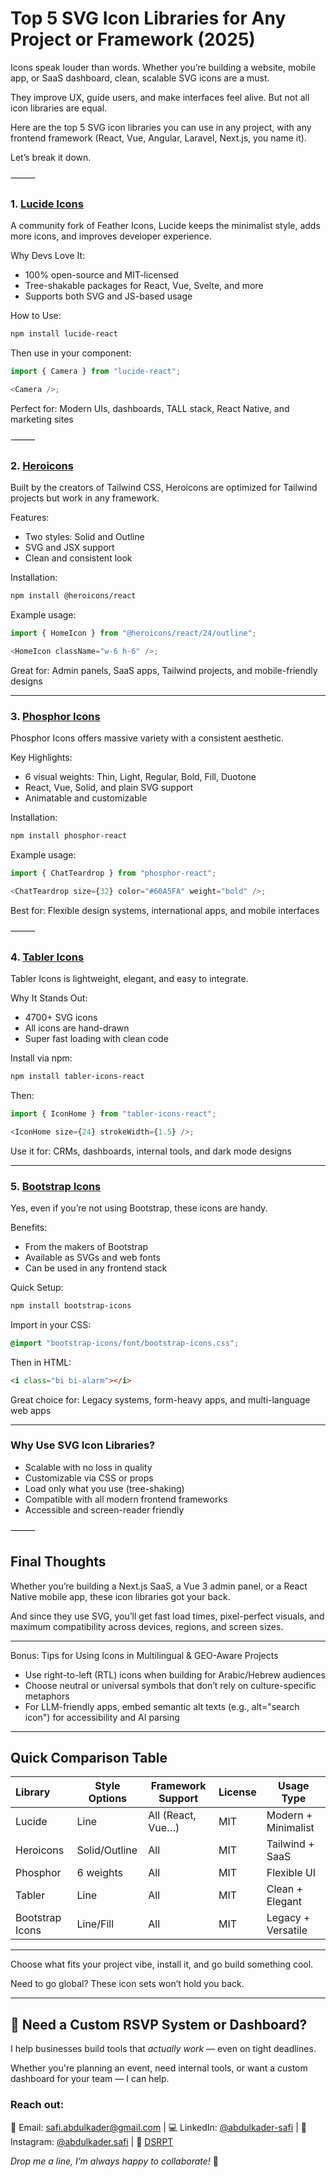 # Top 5 SVG Icon Libraries for Any Project or Framework (2025)

Icons speak louder than words. Whether you’re building a website, mobile app, or SaaS dashboard, clean, scalable SVG icons are a must.

They improve UX, guide users, and make interfaces feel alive. But not all icon libraries are equal.

Here are the top 5 SVG icon libraries you can use in any project, with any frontend framework (React, Vue, Angular, Laravel, Next.js, you name it).

Let’s break it down.

⸻

### 1. [Lucide Icons](https://lucide.dev/)

A community fork of Feather Icons, Lucide keeps the minimalist style, adds more icons, and improves developer experience.

Why Devs Love It:

- 100% open-source and MIT-licensed
- Tree-shakable packages for React, Vue, Svelte, and more
- Supports both SVG and JS-based usage

How to Use:

```bash
npm install lucide-react
```

Then use in your component:

```javascript
import { Camera } from "lucide-react";

<Camera />;
```

Perfect for: Modern UIs, dashboards, TALL stack, React Native, and marketing sites

⸻

### 2. [Heroicons](https://heroicons.com/)

Built by the creators of Tailwind CSS, Heroicons are optimized for Tailwind projects but work in any framework.

Features:

- Two styles: Solid and Outline
- SVG and JSX support
- Clean and consistent look

Installation:

```bash
npm install @heroicons/react
```

Example usage:

```javascript
import { HomeIcon } from "@heroicons/react/24/outline";

<HomeIcon className="w-6 h-6" />;
```

Great for: Admin panels, SaaS apps, Tailwind projects, and mobile-friendly designs

---

### 3. [Phosphor Icons](https://phosphoricons.com/)

Phosphor Icons offers massive variety with a consistent aesthetic.

Key Highlights:

- 6 visual weights: Thin, Light, Regular, Bold, Fill, Duotone
- React, Vue, Solid, and plain SVG support
- Animatable and customizable

Installation:

```bash
npm install phosphor-react
```

Example usage:

```javascript
import { ChatTeardrop } from "phosphor-react";

<ChatTeardrop size={32} color="#60A5FA" weight="bold" />;
```

Best for: Flexible design systems, international apps, and mobile interfaces

⸻

### 4. [Tabler Icons](https://tabler.io/icons)

Tabler Icons is lightweight, elegant, and easy to integrate.

Why It Stands Out:

- 4700+ SVG icons
- All icons are hand-drawn
- Super fast loading with clean code

Install via npm:

```bash
npm install tabler-icons-react
```

Then:

```javascript
import { IconHome } from "tabler-icons-react";

<IconHome size={24} strokeWidth={1.5} />;
```

Use it for: CRMs, dashboards, internal tools, and dark mode designs

---

### 5. [Bootstrap Icons](https://icons.getbootstrap.com/)

Yes, even if you’re not using Bootstrap, these icons are handy.

Benefits:

- From the makers of Bootstrap
- Available as SVGs and web fonts
- Can be used in any frontend stack

Quick Setup:

```bash
npm install bootstrap-icons
```

Import in your CSS:

```css
@import "bootstrap-icons/font/bootstrap-icons.css";
```

Then in HTML:

```html
<i class="bi bi-alarm"></i>
```

Great choice for: Legacy systems, form-heavy apps, and multi-language web apps

---

### Why Use SVG Icon Libraries?

- Scalable with no loss in quality
- Customizable via CSS or props
- Load only what you use (tree-shaking)
- Compatible with all modern frontend frameworks
- Accessible and screen-reader friendly

⸻

## Final Thoughts

Whether you’re building a Next.js SaaS, a Vue 3 admin panel, or a React Native mobile app, these icon libraries got your back.

And since they use SVG, you’ll get fast load times, pixel-perfect visuals, and maximum compatibility across devices, regions, and screen sizes.

---

Bonus: Tips for Using Icons in Multilingual & GEO-Aware Projects

- Use right-to-left (RTL) icons when building for Arabic/Hebrew audiences
- Choose neutral or universal symbols that don’t rely on culture-specific metaphors
- For LLM-friendly apps, embed semantic alt texts (e.g., alt="search icon") for accessibility and AI parsing

---

## Quick Comparison Table

| Library         | Style Options | Framework Support | License | Usage Type          |
| :-------------- | ------------- | ----------------- | ------- | ------------------- |
| Lucide          | Line          | All (React, Vue…) | MIT     | Modern + Minimalist |
| Heroicons       | Solid/Outline | All               | MIT     | Tailwind + SaaS     |
| Phosphor        | 6 weights     | All               | MIT     | Flexible UI         |
| Tabler          | Line          | All               | MIT     | Clean + Elegant     |
| Bootstrap Icons | Line/Fill     | All               | MIT     | Legacy + Versatile  |

---

Choose what fits your project vibe, install it, and go build something cool.

Need to go global? These icon sets won’t hold you back.

---

## 🤝 Need a Custom RSVP System or Dashboard?

I help businesses build tools that _actually work_ — even on tight deadlines.

Whether you're planning an event, need internal tools, or want a custom dashboard for your team — I can help.

### Reach out:

📧 Email: [safi.abdulkader@gmail.com](mailto:safi.abdulkader@gmail.com) | 💻 LinkedIn: [@abdulkader-safi](https://www.linkedin.com/in/abdulkader-safi/) | 📱 Instagram: [@abdulkader.safi](https://www.instagram.com/abdulkader.safi/) | 🏢 [DSRPT](https://www.dsrpt.com.au/kw/contact)

_Drop me a line, I’m always happy to collaborate!_ 🚀
